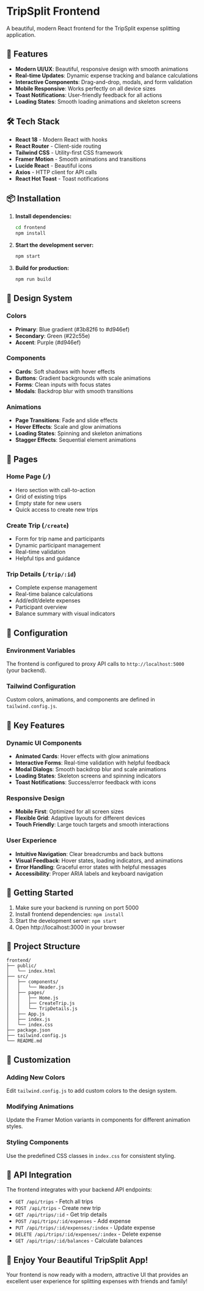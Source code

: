 # TripSplit Frontend

A beautiful, modern React frontend for the TripSplit expense splitting application.

## 🚀 Features

- **Modern UI/UX**: Beautiful, responsive design with smooth animations
- **Real-time Updates**: Dynamic expense tracking and balance calculations
- **Interactive Components**: Drag-and-drop, modals, and form validation
- **Mobile Responsive**: Works perfectly on all device sizes
- **Toast Notifications**: User-friendly feedback for all actions
- **Loading States**: Smooth loading animations and skeleton screens

## 🛠️ Tech Stack

- **React 18** - Modern React with hooks
- **React Router** - Client-side routing
- **Tailwind CSS** - Utility-first CSS framework
- **Framer Motion** - Smooth animations and transitions
- **Lucide React** - Beautiful icons
- **Axios** - HTTP client for API calls
- **React Hot Toast** - Toast notifications

## 📦 Installation

1. **Install dependencies:**
   ```bash
   cd frontend
   npm install
   ```

2. **Start the development server:**
   ```bash
   npm start
   ```

3. **Build for production:**
   ```bash
   npm run build
   ```

## 🎨 Design System

### Colors
- **Primary**: Blue gradient (#3b82f6 to #d946ef)
- **Secondary**: Green (#22c55e)
- **Accent**: Purple (#d946ef)

### Components
- **Cards**: Soft shadows with hover effects
- **Buttons**: Gradient backgrounds with scale animations
- **Forms**: Clean inputs with focus states
- **Modals**: Backdrop blur with smooth transitions

### Animations
- **Page Transitions**: Fade and slide effects
- **Hover Effects**: Scale and glow animations
- **Loading States**: Spinning and skeleton animations
- **Stagger Effects**: Sequential element animations

## 📱 Pages

### Home Page (`/`)
- Hero section with call-to-action
- Grid of existing trips
- Empty state for new users
- Quick access to create new trips

### Create Trip (`/create`)
- Form for trip name and participants
- Dynamic participant management
- Real-time validation
- Helpful tips and guidance

### Trip Details (`/trip/:id`)
- Complete expense management
- Real-time balance calculations
- Add/edit/delete expenses
- Participant overview
- Balance summary with visual indicators

## 🔧 Configuration

### Environment Variables
The frontend is configured to proxy API calls to `http://localhost:5000` (your backend).

### Tailwind Configuration
Custom colors, animations, and components are defined in `tailwind.config.js`.

## 🎯 Key Features

### Dynamic UI Components
- **Animated Cards**: Hover effects with glow animations
- **Interactive Forms**: Real-time validation with helpful feedback
- **Modal Dialogs**: Smooth backdrop blur and scale animations
- **Loading States**: Skeleton screens and spinning indicators
- **Toast Notifications**: Success/error feedback with icons

### Responsive Design
- **Mobile First**: Optimized for all screen sizes
- **Flexible Grid**: Adaptive layouts for different devices
- **Touch Friendly**: Large touch targets and smooth interactions

### User Experience
- **Intuitive Navigation**: Clear breadcrumbs and back buttons
- **Visual Feedback**: Hover states, loading indicators, and animations
- **Error Handling**: Graceful error states with helpful messages
- **Accessibility**: Proper ARIA labels and keyboard navigation

## 🚀 Getting Started

1. Make sure your backend is running on port 5000
2. Install frontend dependencies: `npm install`
3. Start the development server: `npm start`
4. Open http://localhost:3000 in your browser

## 📁 Project Structure

```
frontend/
├── public/
│   └── index.html
├── src/
│   ├── components/
│   │   └── Header.js
│   ├── pages/
│   │   ├── Home.js
│   │   ├── CreateTrip.js
│   │   └── TripDetails.js
│   ├── App.js
│   ├── index.js
│   └── index.css
├── package.json
├── tailwind.config.js
└── README.md
```

## 🎨 Customization

### Adding New Colors
Edit `tailwind.config.js` to add custom colors to the design system.

### Modifying Animations
Update the Framer Motion variants in components for different animation styles.

### Styling Components
Use the predefined CSS classes in `index.css` for consistent styling.

## 🔗 API Integration

The frontend integrates with your backend API endpoints:
- `GET /api/trips` - Fetch all trips
- `POST /api/trips` - Create new trip
- `GET /api/trips/:id` - Get trip details
- `POST /api/trips/:id/expenses` - Add expense
- `PUT /api/trips/:id/expenses/:index` - Update expense
- `DELETE /api/trips/:id/expenses/:index` - Delete expense
- `GET /api/trips/:id/balances` - Calculate balances

## 🎉 Enjoy Your Beautiful TripSplit App!

Your frontend is now ready with a modern, attractive UI that provides an excellent user experience for splitting expenses with friends and family! 